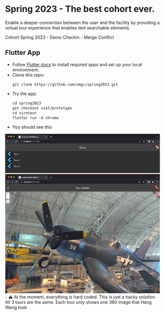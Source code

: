 # Spring 2023 - The best cohort ever.

Enable a deeper connection between the user and the facility by providing a virtual tour experience that enables text searchable elements.

Cohort Spring 2023 - Demo Checkin - Merge Conflict

## Flutter App

- Follow [Flutter docs](https://docs.flutter.dev/get-started/install) to install required apps and set up your local environment.
- Clone this repo:
    ```
    git clone https://github.com/umgc/spring2023.git
    ```
- Try the app:
    ```
    cd spring2023
    git checkout viet/prototype
    cd virotour
    flutter run -d chrome
    ```
- You should see this
<div style='float: center'>
    <img style='width: 800px' src="./docs/img/Screenshot2023-02-04at20.19.27.png"></img>
</div>
<div style='float: center'>
    <img style='width: 800px' src="./docs/img/Screenshot2023-02-04at20.31.39.png"></img>
</div>
- ⚠️ At the moment, everything is hard coded. This is just a hacky solution. All 3 tours are the same. Each tour only shows one 360 image that Hang Wang took.
